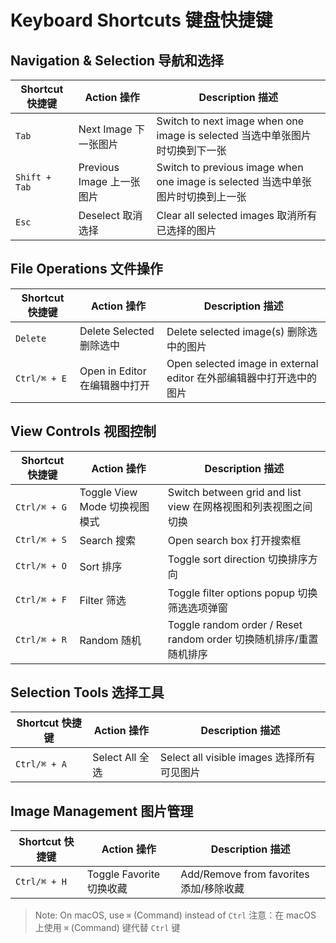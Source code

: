 # Keyboard Shortcuts 键盘快捷键

## Navigation & Selection 导航和选择

| Shortcut 快捷键 | Action 操作 | Description 描述 |
|----------------|-------------|-----------------|
| `Tab` | Next Image 下一张图片 | Switch to next image when one image is selected 当选中单张图片时切换到下一张 |
| `Shift + Tab` | Previous Image 上一张图片 | Switch to previous image when one image is selected 当选中单张图片时切换到上一张 |
| `Esc` | Deselect 取消选择 | Clear all selected images 取消所有已选择的图片 |

## File Operations 文件操作

| Shortcut 快捷键 | Action 操作 | Description 描述 |
|----------------|-------------|-----------------|
| `Delete` | Delete Selected 删除选中 | Delete selected image(s) 删除选中的图片 |
| `Ctrl/⌘ + E` | Open in Editor 在编辑器中打开 | Open selected image in external editor 在外部编辑器中打开选中的图片 |

## View Controls 视图控制

| Shortcut 快捷键 | Action 操作 | Description 描述 |
|----------------|-------------|-----------------|
| `Ctrl/⌘ + G` | Toggle View Mode 切换视图模式 | Switch between grid and list view 在网格视图和列表视图之间切换 |
| `Ctrl/⌘ + S` | Search 搜索 | Open search box 打开搜索框 |
| `Ctrl/⌘ + O` | Sort 排序 | Toggle sort direction 切换排序方向 |
| `Ctrl/⌘ + F` | Filter 筛选 | Toggle filter options popup 切换筛选选项弹窗 |
| `Ctrl/⌘ + R` | Random 随机 | Toggle random order / Reset random order 切换随机排序/重置随机排序 |

## Selection Tools 选择工具

| Shortcut 快捷键 | Action 操作 | Description 描述 |
|----------------|-------------|-----------------|
| `Ctrl/⌘ + A` | Select All 全选 | Select all visible images 选择所有可见图片 |

## Image Management 图片管理

| Shortcut 快捷键 | Action 操作 | Description 描述 |
|----------------|-------------|-----------------|
| `Ctrl/⌘ + H` | Toggle Favorite 切换收藏 | Add/Remove from favorites 添加/移除收藏 |

> Note: On macOS, use `⌘` (Command) instead of `Ctrl`
> 注意：在 macOS 上使用 `⌘` (Command) 键代替 `Ctrl` 键 